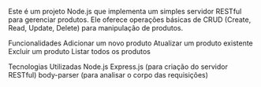 Este é um projeto Node.js que implementa um simples servidor RESTful para gerenciar produtos. 
Ele oferece operações básicas de CRUD (Create, Read, Update, Delete) para manipulação de produtos.

Funcionalidades
Adicionar um novo produto
Atualizar um produto existente
Excluir um produto
Listar todos os produtos

Tecnologias Utilizadas
Node.js
Express.js (para criação do servidor RESTful)
body-parser (para analisar o corpo das requisições)
